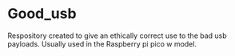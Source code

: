 # Good_usb
Respository created to give an ethically correct use to the bad usb payloads.
Usually used in the Raspberry pi pico w model.
